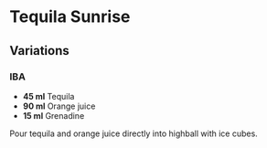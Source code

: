 # Tequila Sunrise

## Variations

### IBA

* **45 ml** Tequila
* **90 ml** Orange juice
* **15 ml** Grenadine

Pour tequila and orange juice directly into highball with ice cubes.
